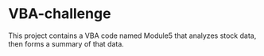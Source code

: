 # VBA-challenge

This project contains a VBA code named Module5 that analyzes stock data, then forms a summary of that data.
